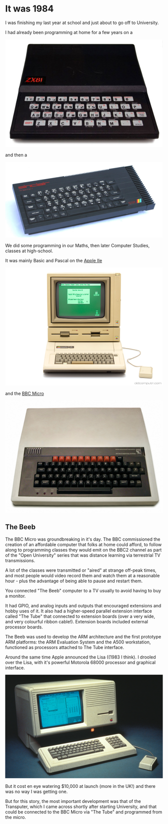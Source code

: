 # It was 1984

I was finishing my last year at school and just about to go off to University.

I had already been programming at home for a few years on a
 
![Sinclair ZX81](../images/zx81_1.jpg) 

and then a
 
![ZX Spectrum 128](../images/spectrum-128-1.jpg)
 
We did some programming in our Maths, then later Computer Studies, classes at high-school.

It was mainly Basic and Pascal on the [Apple IIe](https://en.wikipedia.org/wiki/Apple_IIe)

![](../images/apple_iie.jpg)
  
and the [BBC Micro](https://en.wikipedia.org/wiki/BBC_Micro)
 
![](../images/BBC_Micro.jpg)

## The Beeb
The BBC Micro was groundbreaking in it's day. The BBC commissioned the creation of an affordable computer
that folks at home could afford, to follow along to programming classes they would emit on the BBC2 channel
as part of the "Open University" series that was distance learning via terrestrial TV transmissions.

A lot of the classes were transmitted or "aired" at strange off-peak times, and most people would 
video record them and watch them at a reasonable hour - plus the advantage of being able to pause and restart 
them.

You connected "The Beeb" computer to a TV usually to avoid having to buy a monitor.

It had GPIO, and analog inputs and outputs that encouraged extensions and hobby uses of it. It also had a
higher-speed parallel extension interface called "The Tube" that connected to extension boards (over a very wide,
and very colourful ribbon cable!). Extension boards included external processor boards.

The Beeb was used to develop the ARM architecture and the first prototype ARM platforms: 
the ARM Evaluation System and the A500 workstation, functioned as processors attached to The Tube interface.

Around the same time Apple announced the Lisa ((1983 I think).
I drooled over the Lisa, with it's powerful Motorola 68000 processor and graphical interface.
  
![](../images/apple-lisa.jpg)
  
But it cost en eye watering $10,000 at launch (more in the UK!) and there was no way I was getting one.
  
But for this story, the most important development was that of the Transputer, which I came across shortly after 
starting University, and that could be connected to the BBC Micro via "The Tube" and programmed from the micro.
